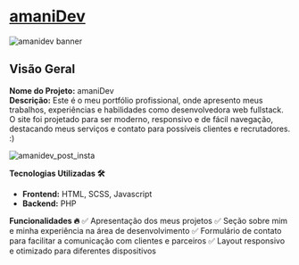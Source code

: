 # [amaniDev](https://amanidev.com)
![amanidev banner](https://github.com/user-attachments/assets/5631dadb-72d6-47dc-bfb0-2547277a674a)
## Visão Geral
**Nome do Projeto:** amaniDev  
**Descrição:** Este é o meu portfólio profissional, onde apresento meus trabalhos, experiências e habilidades como desenvolvedora web fullstack. O site foi projetado para ser moderno, responsivo e de fácil navegação, destacando meus serviços e contato para possíveis clientes e recrutadores. :)

![amanidev_post_insta](https://github.com/user-attachments/assets/bb4c34f9-72c7-4cd7-aa01-67fa336cd570)

**Tecnologias Utilizadas 🛠️**
- **Frontend:** HTML, SCSS, Javascript
- **Backend:** PHP

**Funcionalidades 🔥**
✅ Apresentação dos meus projetos
✅ Seção sobre mim e minha experiência na área de desenvolvimento
✅ Formulário de contato para facilitar a comunicação com clientes e parceiros
✅ Layout responsivo e otimizado para diferentes dispositivos
